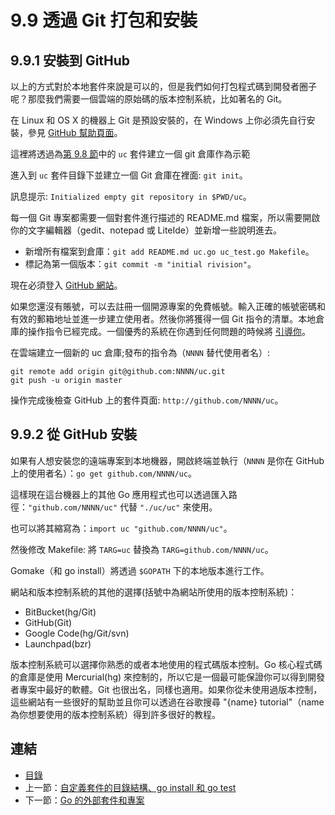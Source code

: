 # 9.9 透過 Git 打包和安裝

## 9.9.1 安裝到 GitHub

以上的方式對於本地套件來說是可以的，但是我們如何打包程式碼到開發者圈子呢？那麼我們需要一個雲端的原始碼的版本控制系統，比如著名的 Git。

在 Linux 和 OS X 的機器上 Git 是預設安裝的，在 Windows 上你必須先自行安裝，參見 [GitHub 幫助頁面](http://help.github.com/win-set-up-git/)。

這裡將透過為[第 9.8 節](09.8.md)中的 `uc` 套件建立一個 git 倉庫作為示範

進入到 `uc` 套件目錄下並建立一個 Git 倉庫在裡面: `git init`。

訊息提示: `Initialized empty git repository in $PWD/uc`。

每一個 Git 專案都需要一個對套件進行描述的 README.md 檔案，所以需要開啟你的文字編輯器（gedit、notepad 或 LiteIde）並新增一些說明進去。

- 新增所有檔案到倉庫：`git add README.md uc.go uc_test.go Makefile`。
- 標記為第一個版本：`git commit -m "initial rivision"`。

現在必須登入 [GitHub 網站](https://github.com)。 

如果您還沒有賬號，可以去註冊一個開源專案的免費帳號。輸入正確的帳號密碼和有效的郵箱地址並進一步建立使用者。然後你將獲得一個 Git 指令的清單。本地倉庫的操作指令已經完成。一個優秀的系統在你遇到任何問題的時候將 [引導你](http://help.github.com/)。

在雲端建立一個新的 uc 倉庫;發布的指令為（`NNNN` 替代使用者名）:

```
git remote add origin git@github.com:NNNN/uc.git  
git push -u origin master
```

操作完成後檢查 GitHub 上的套件頁面: `http://github.com/NNNN/uc`。

## 9.9.2 從 GitHub 安裝

如果有人想安裝您的遠端專案到本地機器，開啟終端並執行（`NNNN` 是你在 GitHub 上的使用者名）：`go get github.com/NNNN/uc`。

這樣現在這台機器上的其他 Go 應用程式也可以透過匯入路徑：`"github.com/NNNN/uc"` 代替 `"./uc/uc"` 來使用。

也可以將其縮寫為：`import uc "github.com/NNNN/uc"`。

然後修改 Makefile: 將 `TARG=uc` 替換為 `TARG=github.com/NNNN/uc`。

Gomake（和 go install）將透過 `$GOPATH` 下的本地版本進行工作。

網站和版本控制系統的其他的選擇(括號中為網站所使用的版本控制系統)：

- BitBucket(hg/Git)
- GitHub(Git)
- Google Code(hg/Git/svn)
- Launchpad(bzr)

版本控制系統可以選擇你熟悉的或者本地使用的程式碼版本控制。Go 核心程式碼的倉庫是使用 Mercurial(hg) 來控制的，所以它是一個最可能保證你可以得到開發者專案中最好的軟體。Git 也很出名，同樣也適用。如果你從未使用過版本控制，這些網站有一些很好的幫助並且你可以透過在谷歌搜尋 "{name} tutorial"（name為你想要使用的版本控制系統）得到許多很好的教程。

## 連結

- [目錄](directory.md)
- 上一節：[自定義套件的目錄結構、go install 和 go test](09.8.md)
- 下一節：[Go 的外部套件和專案](09.10.md)
